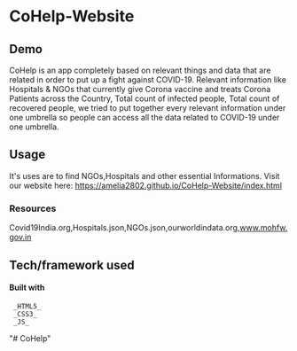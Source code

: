 # CoHelp-Website
## Demo
CoHelp is an app completely based on relevant things and data that are related in order to put up a fight against COVID-19. Relevant information like Hospitals & NGOs that currently give Corona vaccine and treats Corona Patients across the Country, Total count of infected people, Total count of recovered people, we tried to put together every relevant information under one umbrella so people can access all the data related to COVID-19 under one umbrella.




 ## Usage
It's uses are to find NGOs,Hospitals and other essential Informations.
Visit our website here: https://amelia2802.github.io/CoHelp-Website/index.html


### Resources
Covid19India.org,Hospitals.json,NGOs.json,ourworldindata.org,www.mohfw.gov.in
 
  ## Tech/framework used
  #### Built with
   ```
    _HTML5_
    _CSS3_
    _JS_
   ```

"# CoHelp" 
